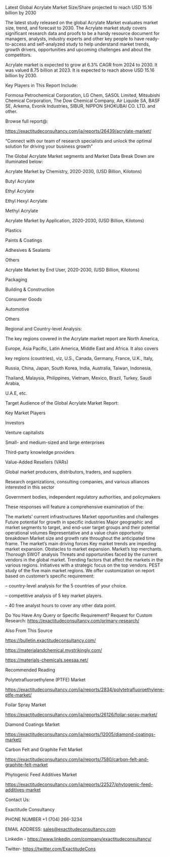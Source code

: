 Latest Global Acrylate Market Size/Share projected to reach USD 15.16 billion by 2030

The latest study released on the global Acrylate Market evaluates market size, trend, and forecast to 2030. The Acrylate market study covers significant research data and proofs to be a handy resource document for managers, analysts, industry experts and other key people to have ready-to-access and self-analyzed study to help understand market trends, growth drivers, opportunities and upcoming challenges and about the competitors.

Acrylate market is expected to grow at 6.3% CAGR from 2024 to 2030. It was valued 8.75 billion at 2023. It is expected to reach above USD 15.16 billion by 2030.

Key Players in This Report Include:

Formosa Petrochemical Corporation, LG Chem, SASOL Limited, Mitsubishi Chemical Corporation, The Dow Chemical Company, Air Liquide SA, BASF SE, Arkema, Evonik Industries, SIBUR, NIPPON SHOKUBAI CO. LTD. and other.

Browse full report@:

https://exactitudeconsultancy.com/ja/reports/26439/acrylate-market/

“Connect with our team of research specialists and unlock the optimal solution for driving your business growth”

The Global Acrylate Market segments and Market Data Break Down are illuminated below:

Acrylate Market by Chemistry, 2020-2030, (USD Billion, Kilotons)

Butyl Acrylate

Ethyl Acrylate

Ethyl Hexyl Acrylate

Methyl Acrylate

Acrylate Market by Application, 2020-2030, (USD Billion, Kilotons)

Plastics

Paints & Coatings

Adhesives & Sealants

Others

Acrylate Market by End User, 2020-2030, (USD Billion, Kilotons)

Packaging

Building & Construction

Consumer Goods

Automotive

Others



Regional and Country-level Analysis:

The key regions covered in the Acrylate market report are North America,

Europe, Asia Pacific, Latin America, Middle East and Africa. It also covers

key regions (countries), viz, U.S., Canada, Germany, France, U.K., Italy,

Russia, China, Japan, South Korea, India, Australia, Taiwan, Indonesia,

Thailand, Malaysia, Philippines, Vietnam, Mexico, Brazil, Turkey, Saudi Arabia,

U.A.E, etc.

Target Audience of the Global Acrylate Market Report:

Key Market Players

Investors

Venture capitalists

Small- and medium-sized and large enterprises

Third-party knowledge providers

Value-Added Resellers (VARs)

Global market producers, distributors, traders, and suppliers

Research organizations, consulting companies, and various alliances interested in this sector

Government bodies, independent regulatory authorities, and policymakers

These responses will feature a comprehensive examination of the:

The markets’ current infrastructures
Market opportunities and challenges
Future potential for growth in specific industries
Major geographic and market segments to target, and end-user target groups and their potential operational volumes
Representative and a value chain opportunity breakdown
Market size and growth rate throughout the anticipated time frame.
The market’s main driving forces
Key market trends are impeding market expansion.
Obstacles to market expansion.
Market’s top merchants.
Thorough SWOT analysis
Threats and opportunities faced by the current vendors in the global market.
Trending factors that affect the markets in the various regions.
Initiatives with a strategic focus on the top vendors.
PEST study of the five main market regions.
We offer customization on report based on customer’s specific requirement:

– country-level analysis for the 5 countries of your choice.

– competitive analysis of 5 key market players.

– 40 free analyst hours to cover any other data point.

Do You Have Any Query or Specific Requirement? Request for Custom Research: https://exactitudeconsultancy.com/primary-research/

Also From This Source

https://bulletin.exactitudeconsultancy.com/

https://materialandchemical.mystrikingly.com/

https://materials-chemicals.seesaa.net/

Recommended Reading

Polytetrafluoroethylene (PTFE) Market

https://exactitudeconsultancy.com/ja/reports/2834/polytetrafluoroethylene-ptfe-market/

Foilar Spray Market

https://exactitudeconsultancy.com/ja/reports/26126/foilar-spray-market/

Diamond Coatings Market

https://exactitudeconsultancy.com/ja/reports/12005/diamond-coatings-market/

Carbon Felt and Graphite Felt Market

https://exactitudeconsultancy.com/ja/reports/7580/carbon-felt-and-graphite-felt-market

Phytogenic Feed Additives Market

https://exactitudeconsultancy.com/ja/reports/22527/phytogenic-feed-additives-market

Contact Us:

Exactitude Consultancy

PHONE NUMBER +1 (704) 266-3234

EMAIL ADDRESS: sales@exactitudeconsultancy.com﻿

Linkedin - https://www.linkedin.com/company/exactitudeconsultancy/

Twitter- https://twitter.com/ExactitudeCons

